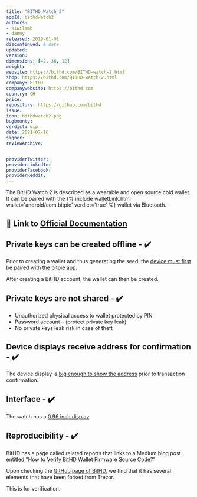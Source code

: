 ```yaml
---
title: "BITHD Watch 2"
appId: bithdwatch2
authors:
- kiwilamb
- danny
released: 2019-01-01
discontinued: # date
updated:
version:
dimensions: [42, 36, 12]
weight: 
website: https://bithd.com/BITHD-watch-2.html
shop: https://bithd.com/BITHD-watch-2.html
company: BitHD
companywebsite: https://bithd.com
country: CH
price: 
repository: https://github.com/bithd
issue:
icon: bithdwatch2.png
bugbounty:
verdict: wip
date: 2021-07-16
signer:
reviewArchive:


providerTwitter: 
providerLinkedIn: 
providerFacebook: 
providerReddit: 
---
```



The BitHD Watch 2 is described as a wearable and open source cold wallet. It can be paired with the {% include walletLink.html wallet='android/com.bitpie' verdict='true' %} wallet via Bluetooth.

## 📄 Link to [Official Documentation](https://docs.bithd.com/en/latest/)

## Private keys can be created offline - ✔️

Prior to creating a wallet and thus generating the seed, the [device must first be paired with the bitpie app](https://docs.bithd.com/en/latest/bithd/initialize.html#id3). 

After creating a BitHD account, the wallet can then be created.

## Private keys are not shared - ✔️

- Unauthorized physical access to wallet protected by PIN
- Password account – (protect private key leak)
- No private keys leak risk in case of theft

## Device displays receive address for confirmation - ✔️

The device display is [big enough to show the address](https://twitter.com/BitcoinWalletz/status/1464200501650542594) prior to transaction confirmation.

## Interface - ✔️

The watch has a [0.96 inch display](https://bitcointalk.org/index.php?topic=5104019.0)

## Reproducibility - ✔️

BitHD has a page called related reports that links to a Medium blog post entitled "[How to Verify BitHD Wallet Firmware Source Code?](https://medium.com/bitpie/how-to-verify-bithd-wallet-firmware-source-code-b9128dc30e64)"

Upon checking the [GitHub page of BitHD](https://github.com/bithd?tab=repositories), we find that it has several elements that have been forked from Trezor. 

This is for verification.
